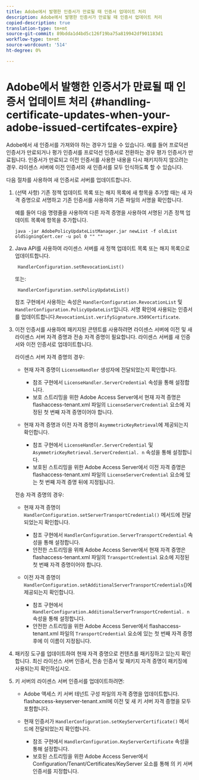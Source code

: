 ```yaml
---
title: Adobe에서 발행한 인증서가 만료될 때 인증서 업데이트 처리
description: Adobe에서 발행한 인증서가 만료될 때 인증서 업데이트 처리
copied-description: true
translation-type: tm+mt
source-git-commit: 89bdda1d4bd5c126f19ba75a819942df901183d1
workflow-type: tm+mt
source-wordcount: '514'
ht-degree: 0%

---
```



# Adobe에서 발행한 인증서가 만료될 때 인증서 업데이트 처리 {#handling-certificate-updates-when-your-adobe-issued-certifcates-expire}

Adobe에서 새 인증서를 가져와야 하는 경우가 있을 수 있습니다. 예를 들어 프로덕션 인증서가 만료되거나 평가 인증서를 프로덕션 인증서로 전환하는 경우 평가 인증서가 만료됩니다. 인증서가 만료되고 이전 인증서를 사용한 내용을 다시 패키지하지 않으려는 경우. 라이센스 서버에 이전 인증서와 새 인증서를 모두 인식하도록 할 수 있습니다.

다음 절차를 사용하여 새 인증서로 서버를 업데이트합니다.

1. (선택 사항) 기존 정책 업데이트 목록 또는 해지 목록에 새 항목을 추가할 때는 새 자격 증명으로 서명하고 기존 인증서를 사용하여 기존 파일의 서명을 확인합니다.

   예를 들어 다음 명령줄을 사용하여 다른 자격 증명을 사용하여 서명된 기존 정책 업데이트 목록에 항목을 추가합니다.

   ```
   java -jar AdobePolicyUpdateListManager.jar newList -f oldList oldSigningCert.cer -u pol 0 "" ""
   ```

1. Java API를 사용하여 라이센스 서버를 새 정책 업데이트 목록 또는 해지 목록으로 업데이트합니다.

   ```
    HandlerConfiguration.setRevocationList() 
   ```

   또는:

   ```
    HandlerConfiguration.setPolicyUpdateList()
   ```

   참조 구현에서 사용하는 속성은 `HandlerConfiguration.RevocationList` 및 `HandlerConfiguration.PolicyUpdateList`입니다. 서명 확인에 사용되는 인증서를 업데이트합니다.`RevocationList.verifySignature.X509Certificate`.

1. 이전 인증서를 사용하여 패키지된 콘텐트를 사용하려면 라이센스 서버에 이전 및 새 라이센스 서버 자격 증명과 전송 자격 증명이 필요합니다. 라이센스 서버를 새 인증서와 이전 인증서로 업데이트합니다.

   라이센스 서버 자격 증명의 경우:

   * 현재 자격 증명이 `LicenseHandler` 생성자에 전달되었는지 확인합니다.

      * 참조 구현에서 `LicenseHandler.ServerCredential` 속성을 통해 설정합니다.
      * 보호 스트리밍을 위한 Adobe Access Server에서 현재 자격 증명은 flashaccess-tenant.xml 파일의 `LicenseServerCredential` 요소에 지정된 첫 번째 자격 증명이어야 합니다.
   * 현재 자격 증명과 이전 자격 증명이 `AsymmetricKeyRetrieval`에 제공되는지 확인합니다.

      * 참조 구현에서 `LicenseHandler.ServerCredential` 및 `AsymmetricKeyRetrieval.ServerCredential. n` 속성을 통해 설정합니다.
      * 보호된 스트리밍을 위한 Adobe Access Server에서 이전 자격 증명은 flashaccess-tenant.xml 파일의 `LicenseServerCredential` 요소에 있는 첫 번째 자격 증명 뒤에 지정됩니다.

   전송 자격 증명의 경우:

   * 현재 자격 증명이 `HandlerConfiguration.setServerTransportCredential()` 메서드에 전달되었는지 확인합니다.

      * 참조 구현에서 `HandlerConfiguration.ServerTransportCredential` 속성을 통해 설정합니다.
      * 안전한 스트리밍을 위해 Adobe Access Server에서 현재 자격 증명은 flashaccess-tenant.xml 파일의 `TransportCredential` 요소에 지정된 첫 번째 자격 증명이어야 합니다.
   * 이전 자격 증명이 `HandlerConfiguration.setAdditionalServerTransportCredentials`()에 제공되는지 확인합니다.

      * 참조 구현에서 `HandlerConfiguration.AdditionalServerTransportCredential. n` 속성을 통해 설정합니다.
      * 안전한 스트리밍을 위한 Adobe Access Server에서 flashaccess-tenant.xml 파일의 `TransportCredential` 요소에 있는 첫 번째 자격 증명 후에 이 이름이 지정됩니다.




1. 패키징 도구를 업데이트하여 현재 자격 증명으로 컨텐츠를 패키징하고 있는지 확인합니다. 최신 라이선스 서버 인증서, 전송 인증서 및 패키지 자격 증명이 패키징에 사용되는지 확인하십시오.
1. 키 서버의 라이센스 서버 인증서를 업데이트하려면:

   * Adobe 액세스 키 서버 테넌트 구성 파일의 자격 증명을 업데이트합니다. flashaccess-keyserver-tenant.xml에 이전 및 새 키 서버 자격 증명을 모두 포함합니다.
   * 현재 인증서가 `HandlerConfiguration.setKeyServerCertificate()` 메서드에 전달되었는지 확인합니다.

      * 참조 구현에서 `HandlerConfiguration.KeyServerCertificate` 속성을 통해 설정합니다.
      * 보호된 스트리밍을 위한 Adobe Access Server에서 Configuration/Tenant/Certificates/KeyServer 요소를 통해 의 키 서버 인증서를 지정합니다.

